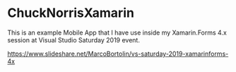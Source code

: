 # ChuckNorrisXamarin
This is an example Mobile App that I have use inside my Xamarin.Forms 4.x session at Visual Studio Saturday 2019 event.

https://www.slideshare.net/MarcoBortolin/vs-saturday-2019-xamarinforms-4x


